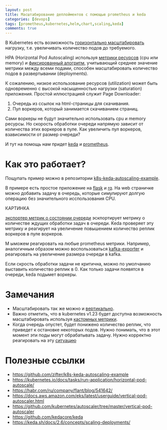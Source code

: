 ```yaml
---
layout: post
title: Масштабирование деплойментов с помощью prometheus и keda
categories: [devops]
tags: [prometheus,kubernetes,helm,chart,scaling,keda]
comments: true
---
```


В Kubernetes есть возможность [горизонтально масштабировать](https://kubernetes.io/docs/tasks/run-application/horizontal-pod-autoscale/) нагрузку, т.е. увеличивать количество подов до требуемого.

HPA (Horizontal Pod Autoscaling) используя [метрики ресурсов](https://kubernetes.io/docs/tasks/run-application/horizontal-pod-autoscale/#support-for-resource-metrics) (сpu или memory) и [фиксированный алогритм](https://kubernetes.io/docs/tasks/run-application/horizontal-pod-autoscale/#algorithm-details), учитывающий среднее значение метрики между всеми подами, способен масштабировать количество подов в развертывании (deployments).

К сожалению, низкое использование ресурсов (utilization) может быть одновременно с высокой насыщенностью нагрузки (saturation) приложения.
Простой иллюстрацией служит Page Downloader:
1. Очередь из ссылок на html-страницы для скачивания.
2. Пул воркеров, который занимается скачиванием страниц.

Сами воркеры не будут значительно использовать cpu и memory ресурсы. Но скорость обработки очереди напрямую зависит от количества этих воркеров в пуле.
Как увеличить пул воркеров, взависимости от размер очереди?

И тут на помощь нам придет [keda](https://keda.sh/) и [prometheus](https://prometheus.io/).

# Как это работает?
Пощупать пример можно в репозитории [k8s-keda-autoscaling-example](https://github.com/zifter/k8s-keda-autoscaling-example).

В примере есть простое приложение на [flask](https://flask.palletsprojects.com/) и [rq](https://python-rq.org/).
На web страничке можно добавить задачу в очередь, которые симулируют долгую операцию без значительного исспользования CPU.

КАРТИНКА

[экспортер метрик о состоянии очереди](https://github.com/zifter/helm-charts/tree/main/charts/rq-exporter) эскпортирует метрику о количестве ждущих обработки задач в очереди. Keda проверяет эту метрику и реагирует на увеличение повышением количество реплик воркеров в пуле воркеров.

М ыможем реагировать на любые prometheus метрики. Например, аналогичным образом можно воспользоваться [kafka-exporter](https://artifacthub.io/packages/helm/prometheus-community/prometheus-kafka-exporter) и реагировать на увеличение размера очереди в kafka.

Если скрость обработки задачи не критична, можно по умолчанию выставить количество реплик в 0. Как только задачи появятся в очереди, keda подымет воркеры.


# Замечания
* Масштабировать так же можно и [вертикально](https://habr.com/ru/company/flant/blog/541642/).
* Важно отметить, что в kubernetes v1.23 будет доступна возможность масштабировать используя [кастомных метрики](https://kubernetes.io/docs/tasks/run-application/horizontal-pod-autoscale/#scaling-on-custom-metrics).
* Когда очередь опустет, будет понижено количество реплик, что приведет к остановке некоторых подов. Нужно понимать, что в этот момент эти поды могут обрабатывать задачу. Нужно корректно реагировать на эту [ситуацию](https://keda.sh/docs/2.6/concepts/scaling-deployments/#long-running-executions)

# Полезные ссылки
* https://github.com/zifter/k8s-keda-autoscaling-example
* https://kubernetes.io/docs/tasks/run-application/horizontal-pod-autoscale/
* https://habr.com/ru/company/flant/blog/541642/
* https://docs.aws.amazon.com/eks/latest/userguide/vertical-pod-autoscaler.html
* https://github.com/kubernetes/autoscaler/tree/master/vertical-pod-autoscaler
* https://github.com/kedacore/keda
* https://keda.sh/docs/2.6/concepts/scaling-deployments/



